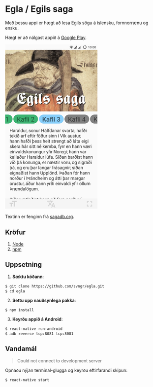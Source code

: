 # Egla / Egils saga

Með þessu appi er hægt að lesa Egils sögu á íslensku, fornnorrænu og ensku.

Hægt er að nálgast appið á [Google Play](https://play.google.com/store/apps/details?id=com.egla).

<img src=".github/screenshot.png" width="300">

Textinn er fenginn frá [sagadb.org](http://sagadb.org/).

## Kröfur

1. [Node](https://nodejs.org/)
2. [npm](https://npmjs.com/)

## Uppsetning

1. **Sæktu kóðann**:

  ```
  $ git clone https://github.com/svngr/egla.git
  $ cd egla
  ```

2. **Settu upp nauðsynlega pakka**:

  ```
  $ npm install
  ```

3. **Keyrðu appið á Android**:

  ```
  $ react-native run-android
  $ adb reverse tcp:8081 tcp:8081
  ```

## Vandamál

> Could not connect to development server

Opnaðu nýjan terminal-glugga og keyrðu eftirfarandi skipun:

  ```
  $ react-native start
  ```
